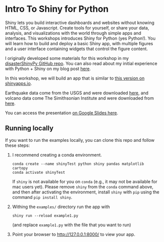 # Intro To Shiny for Python
Shiny lets you build interactive dashboards and websites without knowing HTML, CSS, or Javascript. Create tools for yourself, or share your data, analysis, and visualizations with the world through simple apps and interfaces. This workshops introduces Shiny for Python (yes Python!).  You will learn how to build and deploy a basic Shiny app, with multiple figures and a user interface containing widgets that control the figure content.

I originally developed some materials for this workshop in my [disasterShinyPy GitHub repo](https://github.com/ageller/disasterShinyPy).  You can also read about my initial experience with Python + Shiny on my blog post [here](https://sites.northwestern.edu/researchcomputing/2023/04/12/experimenting-with-shiny-for-python/).

In this workshop, we will build an app that is similar to [this version on shinyapps.io](https://ageller.shinyapps.io/disasterpy/).

Earthquake data come from the USGS and were downloaded [here](https://www.kaggle.com/datasets/thedevastator/uncovering-geophysical-insights-analyzing-usgs-e), and volcano data come The Simithsonian Institute and were downloaded from [here](https://www.kaggle.com/datasets/jessemostipak/volcano-eruptions).

You can access the presentation [on Google Slides here](https://docs.google.com/presentation/d/1XEwFZRhWh1zjKL4oQAqYKrUFbs1Ij8wT/edit?usp=sharing&ouid=100526071325620132362&rtpof=true&sd=true). 


## Running locally

If you want to run the examples locally, you can clone this repo and follow these steps:

1. I recommend creating a conda environment.  
    ```
    conda create --name shinyTest python shiny pandas matplotlib cartopy
    conda activate shinyTest
    ```

   If `shiny` is not available for you on `conda` (e.g., it may not be available for mac users yet).  Please remove `shiny` from the `conda` command above, and then after activating the environment, install `shiny` with `pip` using the command `pip install shiny`.

2. Withing the `examples/` directory run the app with 
    ```
    shiny run --reload example1.py
    ```

    (and replace `example1.py` with the file that you want to run)

3. Point your browser to http://127.0.0.1:8000/ to view your app.
